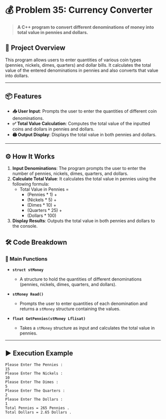 # 💰 Problem 35: Currency Converter

> **A C++ program to convert different denominations of money into total value in pennies and dollars.**

## 🌟 Project Overview
This program allows users to enter quantities of various coin types (pennies, nickels, dimes, quarters) and dollar bills. It calculates the total value of the entered denominations in pennies and also converts that value into dollars.

---

## 📦 Features
- **📥 User Input**: Prompts the user to enter the quantities of different coin denominations.
- **✅ Total Value Calculation**: Computes the total value of the inputted coins and dollars in pennies and dollars.
- **🖨️ Output Display**: Displays the total value in both pennies and dollars.

---

## ⚙️ How It Works
1. **Input Denominations**: The program prompts the user to enter the number of pennies, nickels, dimes, quarters, and dollars.
2. **Calculate Total Value**: It calculates the total value in pennies using the following formula:
   - Total Value in Pennies = 
     - (Pennies * 1) +
     - (Nickels * 5) +
     - (Dimes * 10) +
     - (Quarters * 25) +
     - (Dollars * 100)
3. **Display Results**: Outputs the total value in both pennies and dollars to the console.

## 🛠️ Code Breakdown
### 🔹 Main Functions
- **`struct stMoney`**
  - A structure to hold the quantities of different denominations (pennies, nickels, dimes, quarters, and dollars).

- **`stMoney Read()`**
  - Prompts the user to enter quantities of each denomination and returns a `stMoney` structure containing the values.

- **`float GetPennies(stMoney Lflisat)`**
  - Takes a `stMoney` structure as input and calculates the total value in pennies.

---

## ▶️ Execution Example

```plaintext
Please Enter The Pennies : 
15
Please Enter The Nickels : 
10
Please Enter The Dimes : 
5
Please Enter The Quarters : 
2
Please Enter The Dollars : 
1
Total Pennies = 265 Pennies .
Total Dollars = 2.65 Dollars .
